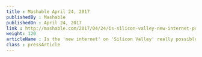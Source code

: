 ```yaml
---
title : Mashable April 24, 2017
publishedBy : Mashable
publishedOn : April 24, 2017
link : http://mashable.com/2017/04/24/is-silicon-valley-new-internet-possible-or-not/#tMCpknu3LPqy
weight: 120
articleName : Is the 'new internet' on 'Silicon Valley' really possible or total BS?
class : pressArticle
---
```

